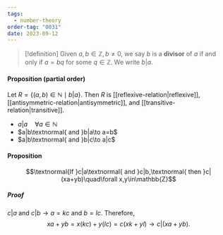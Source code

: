 ```yaml
---
tags:
  - number-theory
order-tag: "0031"
date: 2023-09-12
---
```

>[!definition]
>Given $a,b\in\mathbb{Z}, b\neq 0$, we say $b$ is a **divisor** of $a$ if and only if $a=bq$ for some $q\in\mathbb{Z}$. We write $b|a$.
#### Proposition (partial order)
Let $R=\{(a,b)\in\mathbb{N}\mid b|a\}$. Then $R$ is [[reflexive-relation|reflexive]], [[antisymmetric-relation|antisymmetric]], and [[transitive-relation|transitive]].
- $a|a\quad\forall a\in\mathbb{N}$
- $a|b\textnormal{ and }b|a\to a=b$
- $a|b\textnormal{ and }b|c\to a|c$ 
#### Proposition
$$\textnormal{If }c|a\textnormal{ and }c|b,\textnormal{ then }c|(xa+yb)\quad\forall x,y\in\mathbb{Z}$$
##### Proof
$c|a$ and $c|b\to a=kc$ and $b=lc$. Therefore,
$$xa+yb=x(kc)+y(lc)=c(xk+yl)\to c|(xa+yb).$$
